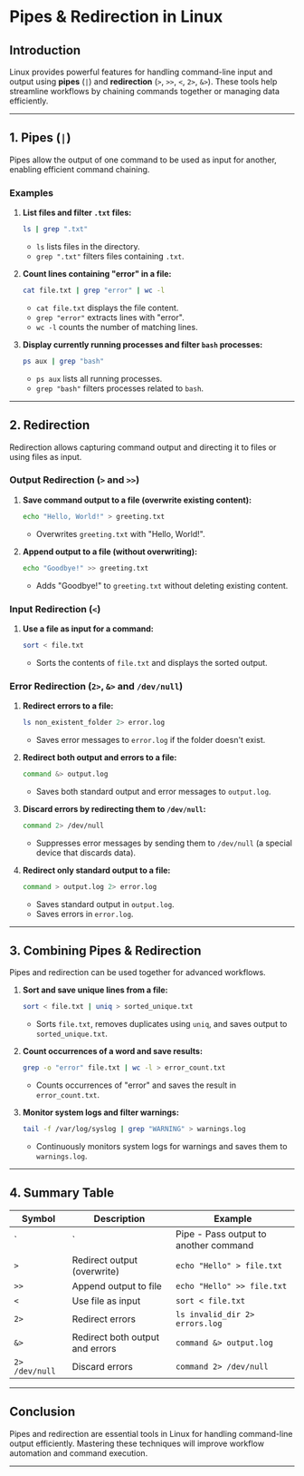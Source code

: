 # **Pipes & Redirection in Linux**

## **Introduction**
Linux provides powerful features for handling command-line input and output using **pipes** (`|`) and **redirection** (`>`, `>>`, `<`, `2>`, `&>`). These tools help streamline workflows by chaining commands together or managing data efficiently.

---

## **1. Pipes (`|`)**
Pipes allow the output of one command to be used as input for another, enabling efficient command chaining.

### **Examples**

1. **List files and filter `.txt` files:**
    ```bash
    ls | grep ".txt"
    ```
    - `ls` lists files in the directory.
    - `grep ".txt"` filters files containing `.txt`.

2. **Count lines containing "error" in a file:**
    ```bash
    cat file.txt | grep "error" | wc -l
    ```
    - `cat file.txt` displays the file content.
    - `grep "error"` extracts lines with "error".
    - `wc -l` counts the number of matching lines.

3. **Display currently running processes and filter `bash` processes:**
    ```bash
    ps aux | grep "bash"
    ```
    - `ps aux` lists all running processes.
    - `grep "bash"` filters processes related to `bash`.

---

## **2. Redirection**
Redirection allows capturing command output and directing it to files or using files as input.

### **Output Redirection (`>` and `>>`)**

1. **Save command output to a file (overwrite existing content):**
    ```bash
    echo "Hello, World!" > greeting.txt
    ```
    - Overwrites `greeting.txt` with "Hello, World!".

2. **Append output to a file (without overwriting):**
    ```bash
    echo "Goodbye!" >> greeting.txt
    ```
    - Adds "Goodbye!" to `greeting.txt` without deleting existing content.

### **Input Redirection (`<`)**

1. **Use a file as input for a command:**
    ```bash
    sort < file.txt
    ```
    - Sorts the contents of `file.txt` and displays the sorted output.

### **Error Redirection (`2>`, `&>` and `/dev/null`)**

1. **Redirect errors to a file:**
    ```bash
    ls non_existent_folder 2> error.log
    ```
    - Saves error messages to `error.log` if the folder doesn't exist.

2. **Redirect both output and errors to a file:**
    ```bash
    command &> output.log
    ```
    - Saves both standard output and error messages to `output.log`.

3. **Discard errors by redirecting them to `/dev/null`:**
    ```bash
    command 2> /dev/null
    ```
    - Suppresses error messages by sending them to `/dev/null` (a special device that discards data).

4. **Redirect only standard output to a file:**
    ```bash
    command > output.log 2> error.log
    ```
    - Saves standard output in `output.log`.
    - Saves errors in `error.log`.

---

## **3. Combining Pipes & Redirection**
Pipes and redirection can be used together for advanced workflows.

1. **Sort and save unique lines from a file:**
    ```bash
    sort < file.txt | uniq > sorted_unique.txt
    ```
    - Sorts `file.txt`, removes duplicates using `uniq`, and saves output to `sorted_unique.txt`.

2. **Count occurrences of a word and save results:**
    ```bash
    grep -o "error" file.txt | wc -l > error_count.txt
    ```
    - Counts occurrences of "error" and saves the result in `error_count.txt`.

3. **Monitor system logs and filter warnings:**
    ```bash
    tail -f /var/log/syslog | grep "WARNING" > warnings.log
    ```
    - Continuously monitors system logs for warnings and saves them to `warnings.log`.

---

## **4. Summary Table**

| Symbol | Description | Example |
|--------|-------------|-------------|
| `|` | Pipe - Pass output to another command | `ls | grep ".txt"` |
| `>` | Redirect output (overwrite) | `echo "Hello" > file.txt` |
| `>>` | Append output to file | `echo "Hello" >> file.txt` |
| `<` | Use file as input | `sort < file.txt` |
| `2>` | Redirect errors | `ls invalid_dir 2> errors.log` |
| `&>` | Redirect both output and errors | `command &> output.log` |
| `2> /dev/null` | Discard errors | `command 2> /dev/null` |

---

## **Conclusion**
Pipes and redirection are essential tools in Linux for handling command-line output efficiently. Mastering these techniques will improve workflow automation and command execution. 

---

